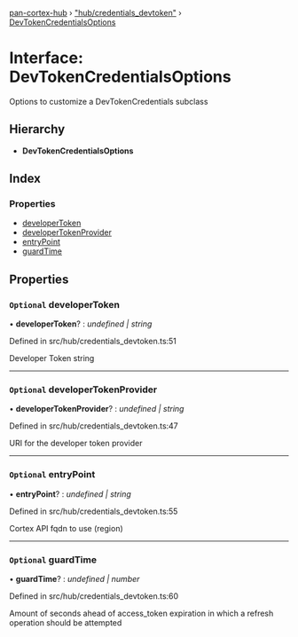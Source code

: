 [pan-cortex-hub](../README.md) › ["hub/credentials_devtoken"](../modules/_hub_credentials_devtoken_.md) › [DevTokenCredentialsOptions](_hub_credentials_devtoken_.devtokencredentialsoptions.md)

# Interface: DevTokenCredentialsOptions

Options to customize a DevTokenCredentials subclass

## Hierarchy

* **DevTokenCredentialsOptions**

## Index

### Properties

* [developerToken](_hub_credentials_devtoken_.devtokencredentialsoptions.md#optional-developertoken)
* [developerTokenProvider](_hub_credentials_devtoken_.devtokencredentialsoptions.md#optional-developertokenprovider)
* [entryPoint](_hub_credentials_devtoken_.devtokencredentialsoptions.md#optional-entrypoint)
* [guardTime](_hub_credentials_devtoken_.devtokencredentialsoptions.md#optional-guardtime)

## Properties

### `Optional` developerToken

• **developerToken**? : *undefined | string*

Defined in src/hub/credentials_devtoken.ts:51

Developer Token string

___

### `Optional` developerTokenProvider

• **developerTokenProvider**? : *undefined | string*

Defined in src/hub/credentials_devtoken.ts:47

URI for the developer token provider

___

### `Optional` entryPoint

• **entryPoint**? : *undefined | string*

Defined in src/hub/credentials_devtoken.ts:55

Cortex API fqdn to use (region)

___

### `Optional` guardTime

• **guardTime**? : *undefined | number*

Defined in src/hub/credentials_devtoken.ts:60

Amount of seconds ahead of access_token expiration in which a refresh
operation should be attempted
